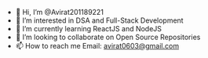 - 👋 Hi, I’m @Avirat201189221
- 👀 I’m interested in DSA and Full-Stack Development
- 🌱 I’m currently learning ReactJS and NodeJS
- 💞️ I’m looking to collaborate on Open Source Repositories
- 📫 How to reach me Email: avirat0603@gmail.com

<!---
Avirat201189221/Avirat201189221 is a ✨ special ✨ repository because its `README.md` (this file) appears on your GitHub profile.
You can click the Preview link to take a look at your changes.
--->
